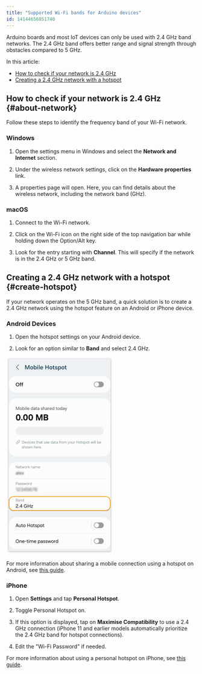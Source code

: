 ```yaml
---
title: "Supported Wi-Fi bands for Arduino devices"
id: 14144656051740
---
```


Arduino boards and most IoT devices can only be used with 2.4 GHz band networks. The 2.4 GHz band offers better range and signal strength through obstacles compared to 5 GHz.

In this article:

- [How to check if your network is 2.4 GHz](#about-network)
- [Creating a 2.4 GHz network with a hotspot](#create-hotspot)

## How to check if your network is 2.4 GHz {#about-network}

Follow these steps to identify the frequency band of your Wi-Fi network.

### Windows

1. Open the settings menu in Windows and select the **Network and Internet** section.

1. Under the wireless network settings, click on the **Hardware properties** link.

1. A properties page will open. Here, you can find details about the wireless network, including the network band (GHz).

### macOS

1. Connect to the Wi-Fi network.

1. Click on the Wi-Fi icon on the right side of the top navigation bar while holding down the Option/Alt key.

1. Look for the entry starting with **Channel**. This will specify if the network is in the 2.4 GHz or 5 GHz band.

## Creating a 2.4 GHz network with a hotspot {#create-hotspot}

If your network operates on the 5 GHz band, a quick solution is to create a 2.4 GHz network using the hotspot feature on an Android or iPhone device.

### Android Devices

1. Open the hotspot settings on your Android device.

1. Look for an option similar to **Band** and select 2.4 GHz.

![Andriod hotspot settings page](img/Andriod_hotspot_settings.png)

For more information about sharing a mobile connection using a hotspot on Android, see [this guide](https://support.google.com/android/answer/9059108).

### iPhone

1. Open **Settings** and tap **Personal Hotspot**.

1. Toggle Personal Hotspot on.

1. If this option is displayed, tap on **Maximise Compatibility** to use a 2.4 GHz connection (iPhone 11 and earlier models automatically prioritize the 2.4 GHz band for hotspot connections).

1. Edit the "Wi-Fi Password" if needed.

For more information about using a personal hotspot on iPhone, see [this guide](https://it-training.apple.com/tutorials/support/sup040/).

